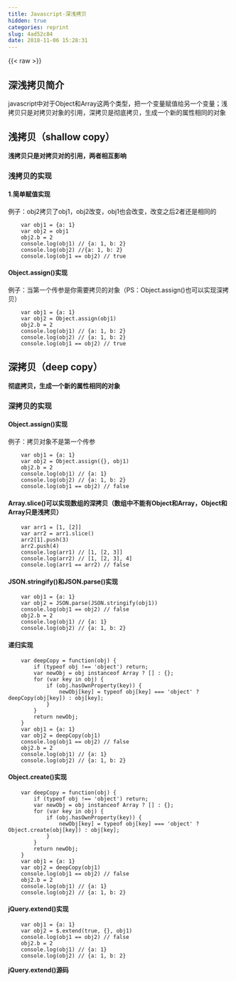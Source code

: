 ```yaml
---
title: Javascript-深浅拷贝
hidden: true
categories: reprint
slug: 4ad52c84
date: 2018-11-06 15:28:31
---
```


{{< raw >}}
<h2 id="articleHeader0">&#x6DF1;&#x6D45;&#x62F7;&#x8D1D;&#x7B80;&#x4ECB;</h2><p>javascript&#x4E2D;&#x5BF9;&#x4E8E;Object&#x548C;Array&#x8FD9;&#x4E24;&#x4E2A;&#x7C7B;&#x578B;&#xFF0C;&#x628A;&#x4E00;&#x4E2A;&#x53D8;&#x91CF;&#x8D4B;&#x503C;&#x7ED9;&#x53E6;&#x4E00;&#x4E2A;&#x53D8;&#x91CF;&#xFF1B;&#x6D45;&#x62F7;&#x8D1D;&#x53EA;&#x662F;&#x5BF9;&#x62F7;&#x8D1D;&#x5BF9;&#x8C61;&#x7684;&#x5F15;&#x7528;&#xFF0C;&#x6DF1;&#x62F7;&#x8D1D;&#x662F;&#x5F7B;&#x5E95;&#x62F7;&#x8D1D;&#xFF0C;&#x751F;&#x6210;&#x4E00;&#x4E2A;&#x65B0;&#x7684;&#x5C5E;&#x6027;&#x76F8;&#x540C;&#x7684;&#x5BF9;&#x8C61;</p><h2 id="articleHeader1">&#x6D45;&#x62F7;&#x8D1D;&#xFF08;shallow copy&#xFF09;</h2><p><strong>&#x6D45;&#x62F7;&#x8D1D;&#x53EA;&#x662F;&#x5BF9;&#x62F7;&#x8D1D;&#x5BF9;&#x7684;&#x5F15;&#x7528;&#xFF0C;&#x4E24;&#x8005;&#x76F8;&#x4E92;&#x5F71;&#x54CD;</strong></p><h3 id="articleHeader2">&#x6D45;&#x62F7;&#x8D1D;&#x7684;&#x5B9E;&#x73B0;</h3><h4>1.&#x7B80;&#x5355;&#x8D4B;&#x503C;&#x5B9E;&#x73B0;</h4><p>&#x4F8B;&#x5B50;&#xFF1A;obj2&#x62F7;&#x8D1D;&#x4E86;obj1&#xFF0C;obj2&#x6539;&#x53D8;&#xFF0C;obj1&#x4E5F;&#x4F1A;&#x6539;&#x53D8;&#xFF0C;&#x6539;&#x53D8;&#x4E4B;&#x540E;2&#x8005;&#x8FD8;&#x662F;&#x76F8;&#x540C;&#x7684;</p><div class="widget-codetool" style="display:none"><div class="widget-codetool--inner"><span class="selectCode code-tool" data-toggle="tooltip" data-placement="top" title="" data-original-title="&#x5168;&#x9009;"></span> <span type="button" class="copyCode code-tool" data-toggle="tooltip" data-placement="top" data-clipboard-text="    var obj1 = {a: 1}
    var obj2 = obj1
    obj2.b = 2
    console.log(obj1) // {a: 1, b: 2}
    console.log(obj2) //{a: 1, b: 2}
    console.log(obj1 == obj2) // true" title="" data-original-title="&#x590D;&#x5236;"></span> <span type="button" class="saveToNote code-tool" data-toggle="tooltip" data-placement="top" title="" data-original-title="&#x653E;&#x8FDB;&#x7B14;&#x8BB0;"></span></div></div><pre class="javascript hljs"><code class="javascript">    <span class="hljs-keyword">var</span> obj1 = {<span class="hljs-attr">a</span>: <span class="hljs-number">1</span>}
    <span class="hljs-keyword">var</span> obj2 = obj1
    obj2.b = <span class="hljs-number">2</span>
    <span class="hljs-built_in">console</span>.log(obj1) <span class="hljs-comment">// {a: 1, b: 2}</span>
    <span class="hljs-built_in">console</span>.log(obj2) <span class="hljs-comment">//{a: 1, b: 2}</span>
    <span class="hljs-built_in">console</span>.log(obj1 == obj2) <span class="hljs-comment">// true</span></code></pre><h4>Object.assign()&#x5B9E;&#x73B0;</h4><p>&#x4F8B;&#x5B50;&#xFF1A;&#x5F53;&#x7B2C;&#x4E00;&#x4E2A;&#x4F20;&#x53C2;&#x662F;&#x4F60;&#x9700;&#x8981;&#x62F7;&#x8D1D;&#x7684;&#x5BF9;&#x8C61;&#xFF08;PS&#xFF1A;Object.assign()&#x4E5F;&#x53EF;&#x4EE5;&#x5B9E;&#x73B0;&#x6DF1;&#x62F7;&#x8D1D;&#xFF09;</p><div class="widget-codetool" style="display:none"><div class="widget-codetool--inner"><span class="selectCode code-tool" data-toggle="tooltip" data-placement="top" title="" data-original-title="&#x5168;&#x9009;"></span> <span type="button" class="copyCode code-tool" data-toggle="tooltip" data-placement="top" data-clipboard-text="    var obj1 = {a: 1}
    var obj2 = Object.assign(obj1)
    obj2.b = 2
    console.log(obj1) // {a: 1, b: 2}
    console.log(obj2) // {a: 1, b: 2}
    console.log(obj1 == obj2) // true" title="" data-original-title="&#x590D;&#x5236;"></span> <span type="button" class="saveToNote code-tool" data-toggle="tooltip" data-placement="top" title="" data-original-title="&#x653E;&#x8FDB;&#x7B14;&#x8BB0;"></span></div></div><pre class="javascript hljs"><code class="javascript">    <span class="hljs-keyword">var</span> obj1 = {<span class="hljs-attr">a</span>: <span class="hljs-number">1</span>}
    <span class="hljs-keyword">var</span> obj2 = <span class="hljs-built_in">Object</span>.assign(obj1)
    obj2.b = <span class="hljs-number">2</span>
    <span class="hljs-built_in">console</span>.log(obj1) <span class="hljs-comment">// {a: 1, b: 2}</span>
    <span class="hljs-built_in">console</span>.log(obj2) <span class="hljs-comment">// {a: 1, b: 2}</span>
    <span class="hljs-built_in">console</span>.log(obj1 == obj2) <span class="hljs-comment">// true</span></code></pre><h2 id="articleHeader3">&#x6DF1;&#x62F7;&#x8D1D;&#xFF08;deep copy&#xFF09;</h2><p><strong>&#x5F7B;&#x5E95;&#x62F7;&#x8D1D;&#xFF0C;&#x751F;&#x6210;&#x4E00;&#x4E2A;&#x65B0;&#x7684;&#x5C5E;&#x6027;&#x76F8;&#x540C;&#x7684;&#x5BF9;&#x8C61;</strong></p><h3 id="articleHeader4">&#x6DF1;&#x62F7;&#x8D1D;&#x7684;&#x5B9E;&#x73B0;</h3><h4>Object.assign()&#x5B9E;&#x73B0;</h4><p>&#x4F8B;&#x5B50;&#xFF1A;&#x62F7;&#x8D1D;&#x5BF9;&#x8C61;&#x4E0D;&#x662F;&#x7B2C;&#x4E00;&#x4E2A;&#x4F20;&#x53C2;</p><div class="widget-codetool" style="display:none"><div class="widget-codetool--inner"><span class="selectCode code-tool" data-toggle="tooltip" data-placement="top" title="" data-original-title="&#x5168;&#x9009;"></span> <span type="button" class="copyCode code-tool" data-toggle="tooltip" data-placement="top" data-clipboard-text="    var obj1 = {a: 1}
    var obj2 = Object.assign({}, obj1)
    obj2.b = 2
    console.log(obj1) // {a: 1}
    console.log(obj2) // {a: 1, b: 2}
    console.log(obj1 == obj2) // false" title="" data-original-title="&#x590D;&#x5236;"></span> <span type="button" class="saveToNote code-tool" data-toggle="tooltip" data-placement="top" title="" data-original-title="&#x653E;&#x8FDB;&#x7B14;&#x8BB0;"></span></div></div><pre class="javascript hljs"><code class="javascript">    <span class="hljs-keyword">var</span> obj1 = {<span class="hljs-attr">a</span>: <span class="hljs-number">1</span>}
    <span class="hljs-keyword">var</span> obj2 = <span class="hljs-built_in">Object</span>.assign({}, obj1)
    obj2.b = <span class="hljs-number">2</span>
    <span class="hljs-built_in">console</span>.log(obj1) <span class="hljs-comment">// {a: 1}</span>
    <span class="hljs-built_in">console</span>.log(obj2) <span class="hljs-comment">// {a: 1, b: 2}</span>
    <span class="hljs-built_in">console</span>.log(obj1 == obj2) <span class="hljs-comment">// false</span></code></pre><h4>Array.slice()&#x53EF;&#x4EE5;&#x5B9E;&#x73B0;&#x6570;&#x7EC4;&#x7684;&#x6DF1;&#x62F7;&#x8D1D;&#xFF08;&#x6570;&#x7EC4;&#x4E2D;&#x4E0D;&#x80FD;&#x6709;Object&#x548C;Array&#xFF0C;Object&#x548C;Array&#x53EA;&#x662F;&#x6D45;&#x62F7;&#x8D1D;&#xFF09;</h4><div class="widget-codetool" style="display:none"><div class="widget-codetool--inner"><span class="selectCode code-tool" data-toggle="tooltip" data-placement="top" title="" data-original-title="&#x5168;&#x9009;"></span> <span type="button" class="copyCode code-tool" data-toggle="tooltip" data-placement="top" data-clipboard-text="    var arr1 = [1, [2]]
    var arr2 = arr1.slice()
    arr2[1].push(3)
    arr2.push(4)
    console.log(arr1) // [1, [2, 3]]
    console.log(arr2) // [1, [2, 3], 4]
    console.log(arr1 == arr2) // false" title="" data-original-title="&#x590D;&#x5236;"></span> <span type="button" class="saveToNote code-tool" data-toggle="tooltip" data-placement="top" title="" data-original-title="&#x653E;&#x8FDB;&#x7B14;&#x8BB0;"></span></div></div><pre class="javascript hljs"><code class="javascript">    <span class="hljs-keyword">var</span> arr1 = [<span class="hljs-number">1</span>, [<span class="hljs-number">2</span>]]
    <span class="hljs-keyword">var</span> arr2 = arr1.slice()
    arr2[<span class="hljs-number">1</span>].push(<span class="hljs-number">3</span>)
    arr2.push(<span class="hljs-number">4</span>)
    <span class="hljs-built_in">console</span>.log(arr1) <span class="hljs-comment">// [1, [2, 3]]</span>
    <span class="hljs-built_in">console</span>.log(arr2) <span class="hljs-comment">// [1, [2, 3], 4]</span>
    <span class="hljs-built_in">console</span>.log(arr1 == arr2) <span class="hljs-comment">// false</span></code></pre><h4>JSON.stringify()&#x548C;JSON.parse()&#x5B9E;&#x73B0;</h4><div class="widget-codetool" style="display:none"><div class="widget-codetool--inner"><span class="selectCode code-tool" data-toggle="tooltip" data-placement="top" title="" data-original-title="&#x5168;&#x9009;"></span> <span type="button" class="copyCode code-tool" data-toggle="tooltip" data-placement="top" data-clipboard-text="    var obj1 = {a: 1}
    var obj2 = JSON.parse(JSON.stringify(obj1))
    console.log(obj1 == obj2) // false
    obj2.b = 2
    console.log(obj1) // {a: 1}
    console.log(obj2) // {a: 1, b: 2}" title="" data-original-title="&#x590D;&#x5236;"></span> <span type="button" class="saveToNote code-tool" data-toggle="tooltip" data-placement="top" title="" data-original-title="&#x653E;&#x8FDB;&#x7B14;&#x8BB0;"></span></div></div><pre class="javascript hljs"><code class="javascript">    <span class="hljs-keyword">var</span> obj1 = {<span class="hljs-attr">a</span>: <span class="hljs-number">1</span>}
    <span class="hljs-keyword">var</span> obj2 = <span class="hljs-built_in">JSON</span>.parse(<span class="hljs-built_in">JSON</span>.stringify(obj1))
    <span class="hljs-built_in">console</span>.log(obj1 == obj2) <span class="hljs-comment">// false</span>
    obj2.b = <span class="hljs-number">2</span>
    <span class="hljs-built_in">console</span>.log(obj1) <span class="hljs-comment">// {a: 1}</span>
    <span class="hljs-built_in">console</span>.log(obj2) <span class="hljs-comment">// {a: 1, b: 2}</span></code></pre><h4>&#x9012;&#x5F52;&#x5B9E;&#x73B0;</h4><div class="widget-codetool" style="display:none"><div class="widget-codetool--inner"><span class="selectCode code-tool" data-toggle="tooltip" data-placement="top" title="" data-original-title="&#x5168;&#x9009;"></span> <span type="button" class="copyCode code-tool" data-toggle="tooltip" data-placement="top" data-clipboard-text="    var deepCopy = function(obj) {
        if (typeof obj !== &apos;object&apos;) return;
        var newObj = obj instanceof Array ? [] : {};
        for (var key in obj) {
            if (obj.hasOwnProperty(key)) {
                newObj[key] = typeof obj[key] === &apos;object&apos; ? deepCopy(obj[key]) : obj[key];
            }
        }
        return newObj;
    }
    var obj1 = {a: 1}
    var obj2 = deepCopy(obj1)
    console.log(obj1 == obj2) // false
    obj2.b = 2
    console.log(obj1) // {a: 1}
    console.log(obj2) // {a: 1, b: 2}" title="" data-original-title="&#x590D;&#x5236;"></span> <span type="button" class="saveToNote code-tool" data-toggle="tooltip" data-placement="top" title="" data-original-title="&#x653E;&#x8FDB;&#x7B14;&#x8BB0;"></span></div></div><pre class="javascript hljs"><code class="javascript">    <span class="hljs-keyword">var</span> deepCopy = <span class="hljs-function"><span class="hljs-keyword">function</span>(<span class="hljs-params">obj</span>) </span>{
        <span class="hljs-keyword">if</span> (<span class="hljs-keyword">typeof</span> obj !== <span class="hljs-string">&apos;object&apos;</span>) <span class="hljs-keyword">return</span>;
        <span class="hljs-keyword">var</span> newObj = obj <span class="hljs-keyword">instanceof</span> <span class="hljs-built_in">Array</span> ? [] : {};
        <span class="hljs-keyword">for</span> (<span class="hljs-keyword">var</span> key <span class="hljs-keyword">in</span> obj) {
            <span class="hljs-keyword">if</span> (obj.hasOwnProperty(key)) {
                newObj[key] = <span class="hljs-keyword">typeof</span> obj[key] === <span class="hljs-string">&apos;object&apos;</span> ? deepCopy(obj[key]) : obj[key];
            }
        }
        <span class="hljs-keyword">return</span> newObj;
    }
    <span class="hljs-keyword">var</span> obj1 = {<span class="hljs-attr">a</span>: <span class="hljs-number">1</span>}
    <span class="hljs-keyword">var</span> obj2 = deepCopy(obj1)
    <span class="hljs-built_in">console</span>.log(obj1 == obj2) <span class="hljs-comment">// false</span>
    obj2.b = <span class="hljs-number">2</span>
    <span class="hljs-built_in">console</span>.log(obj1) <span class="hljs-comment">// {a: 1}</span>
    <span class="hljs-built_in">console</span>.log(obj2) <span class="hljs-comment">// {a: 1, b: 2}</span></code></pre><h4>Object.create()&#x5B9E;&#x73B0;</h4><div class="widget-codetool" style="display:none"><div class="widget-codetool--inner"><span class="selectCode code-tool" data-toggle="tooltip" data-placement="top" title="" data-original-title="&#x5168;&#x9009;"></span> <span type="button" class="copyCode code-tool" data-toggle="tooltip" data-placement="top" data-clipboard-text="    var deepCopy = function(obj) {
        if (typeof obj !== &apos;object&apos;) return;
        var newObj = obj instanceof Array ? [] : {};
        for (var key in obj) {
            if (obj.hasOwnProperty(key)) {
                newObj[key] = typeof obj[key] === &apos;object&apos; ? Object.create(obj[key]) : obj[key];
            }
        }
        return newObj;
    }
    var obj1 = {a: 1}
    var obj2 = deepCopy(obj1)
    console.log(obj1 == obj2) // false
    obj2.b = 2
    console.log(obj1) // {a: 1}
    console.log(obj2) // {a: 1, b: 2}" title="" data-original-title="&#x590D;&#x5236;"></span> <span type="button" class="saveToNote code-tool" data-toggle="tooltip" data-placement="top" title="" data-original-title="&#x653E;&#x8FDB;&#x7B14;&#x8BB0;"></span></div></div><pre class="javascript hljs"><code class="javascript">    <span class="hljs-keyword">var</span> deepCopy = <span class="hljs-function"><span class="hljs-keyword">function</span>(<span class="hljs-params">obj</span>) </span>{
        <span class="hljs-keyword">if</span> (<span class="hljs-keyword">typeof</span> obj !== <span class="hljs-string">&apos;object&apos;</span>) <span class="hljs-keyword">return</span>;
        <span class="hljs-keyword">var</span> newObj = obj <span class="hljs-keyword">instanceof</span> <span class="hljs-built_in">Array</span> ? [] : {};
        <span class="hljs-keyword">for</span> (<span class="hljs-keyword">var</span> key <span class="hljs-keyword">in</span> obj) {
            <span class="hljs-keyword">if</span> (obj.hasOwnProperty(key)) {
                newObj[key] = <span class="hljs-keyword">typeof</span> obj[key] === <span class="hljs-string">&apos;object&apos;</span> ? <span class="hljs-built_in">Object</span>.create(obj[key]) : obj[key];
            }
        }
        <span class="hljs-keyword">return</span> newObj;
    }
    <span class="hljs-keyword">var</span> obj1 = {<span class="hljs-attr">a</span>: <span class="hljs-number">1</span>}
    <span class="hljs-keyword">var</span> obj2 = deepCopy(obj1)
    <span class="hljs-built_in">console</span>.log(obj1 == obj2) <span class="hljs-comment">// false</span>
    obj2.b = <span class="hljs-number">2</span>
    <span class="hljs-built_in">console</span>.log(obj1) <span class="hljs-comment">// {a: 1}</span>
    <span class="hljs-built_in">console</span>.log(obj2) <span class="hljs-comment">// {a: 1, b: 2}</span></code></pre><h4>jQuery.extend()&#x5B9E;&#x73B0;</h4><div class="widget-codetool" style="display:none"><div class="widget-codetool--inner"><span class="selectCode code-tool" data-toggle="tooltip" data-placement="top" title="" data-original-title="&#x5168;&#x9009;"></span> <span type="button" class="copyCode code-tool" data-toggle="tooltip" data-placement="top" data-clipboard-text="    var obj1 = {a: 1}
    var obj2 = $.extend(true, {}, obj1)
    console.log(obj1 == obj2) // false
    obj2.b = 2
    console.log(obj1) // {a: 1}
    console.log(obj2) // {a: 1, b: 2}" title="" data-original-title="&#x590D;&#x5236;"></span> <span type="button" class="saveToNote code-tool" data-toggle="tooltip" data-placement="top" title="" data-original-title="&#x653E;&#x8FDB;&#x7B14;&#x8BB0;"></span></div></div><pre class="javascript hljs"><code class="javascript">    <span class="hljs-keyword">var</span> obj1 = {<span class="hljs-attr">a</span>: <span class="hljs-number">1</span>}
    <span class="hljs-keyword">var</span> obj2 = $.extend(<span class="hljs-literal">true</span>, {}, obj1)
    <span class="hljs-built_in">console</span>.log(obj1 == obj2) <span class="hljs-comment">// false</span>
    obj2.b = <span class="hljs-number">2</span>
    <span class="hljs-built_in">console</span>.log(obj1) <span class="hljs-comment">// {a: 1}</span>
    <span class="hljs-built_in">console</span>.log(obj2) <span class="hljs-comment">// {a: 1, b: 2}</span></code></pre><p><strong>jQuery.extend()&#x6E90;&#x7801;</strong></p><div class="widget-codetool" style="display:none"><div class="widget-codetool--inner"><span class="selectCode code-tool" data-toggle="tooltip" data-placement="top" title="" data-original-title="&#x5168;&#x9009;"></span> <span type="button" class="copyCode code-tool" data-toggle="tooltip" data-placement="top" data-clipboard-text="    jQuery.extend = jQuery.fn.extend = function() {
        var src, copyIsArray, copy, name, options, clone,
            target = arguments[0] || {}, // &#x9ED8;&#x8BA4;&#x53D6;&#x7B2C;&#x4E00;&#x4E2A;&#x53C2;&#x6570;&#x8D4B;&#x503C;&#x7ED9;target
            i = 1,
            length = arguments.length, // &#x83B7;&#x53D6;&#x53C2;&#x6570;&#x7684;&#x4E2A;&#x6570;
            deep = false; // &#x9ED8;&#x8BA4;&#x6D45;&#x62F7;&#x8D1D;

        // Handle a deep copy situation
        if ( typeof target === &quot;boolean&quot; ) { // &#x5982;&#x679C;&#x7B2C;&#x4E00;&#x4E2A;&#x53C2;&#x6570;&#x7C7B;&#x578B;&#x4E3A;boolean&#xFF0C;&#x90A3;&#x4E48;&#x628A;&#x8BE5;&#x53C2;&#x6570;&#x8D4B;&#x503C;&#x7ED9;&#x5C40;&#x90E8;&#x53D8;&#x91CF;deep
            deep = target;  
            target = arguments[1] || {}; // &#x628A;&#x7B2C;&#x4E8C;&#x4E2A;&#x53C2;&#x6570;&#x8D4B;&#x503C;&#x7ED9;target
            // skip the boolean and the target
            i = 2;
        }

        // Handle case when target is a string or something (possible in deep copy)
        if ( typeof target !== &quot;object&quot; &amp;&amp; !jQuery.isFunction(target) ) { // target&#x4E0D;&#x662F;object&#x7C7B;&#x578B;&#x6216;&#x8005;&#x4E0D;&#x662F;function&#xFF0C;&#x5C31;&#x8D4B;&#x503C;{}
            target = {};
        }

        // extend jQuery itself if only one argument is passed
        if ( length === i ) { // &#x5982;&#x679C;&#x53EA;&#x6709;&#x4E00;&#x4E2A;&#x53C2;&#x6570;&#xFF0C;&#x8FD9;&#x65F6;&#x5019;i&#x5C31;&#x662F;1&#xFF0C;length&#x4E5F;&#x5C31;&#x662F;1&#xFF0C;&#x90A3;&#x4E48;&#x628A;target&#x8BBE;&#x7F6E;&#x4E3A;&#x8C03;&#x7528;&#x8005;&#xFF0C;&#x4E5F;&#x5C31;&#x662F;jQuery&#x5BF9;&#x8C61;&#x672C;&#x8EAB;!&#x540C;&#x65F6;&#x628A;i&#x9012;&#x51CF;&#x4E3A;0
            target = this; // this&#x5C31;&#x662F;jQuery
            --i;
        }

        for ( ; i &lt; length; i++ ) { // &#x5FAA;&#x73AF;&#x53C2;&#x6570;
            // Only deal with non-null/undefined values
            if ( (options = arguments[ i ]) != null ) {
                // Extend the base object
                for ( name in options ) {
                    src = target[ name ]; 
                    copy = options[ name ];

                    // Prevent never-ending loop
                    if ( target === copy ) { // &#x9632;&#x6B62;&#x65E0;&#x4F11;&#x6B62;&#x5FAA;&#x73AF;
                        continue;
                    }

                    // Recurse if we&apos;re merging plain objects or arrays
                    // deep&#x662F;&#x5426;&#x6DF1;&#x62F7;&#x8D1D;&#xFF0C;copy&#x662F;&#x53C2;&#x6570;&#x5C5E;&#x6027;&#x503C;
                    if ( deep &amp;&amp; copy &amp;&amp; ( jQuery.isPlainObject(copy) || (copyIsArray = jQuery.isArray(copy)) ) ) {
                        if ( copyIsArray ) { // &#x88AB;&#x62F7;&#x8D1D;&#x7684;&#x5C5E;&#x6027;&#x503C;&#x662F;&#x6570;&#x7EC4;
                            copyIsArray = false;
                            clone = src &amp;&amp; jQuery.isArray(src) ? src : [];
                        } else { // &#x4E0D;&#x662F;&#x6570;&#x7EC4;
                            clone = src &amp;&amp; jQuery.isPlainObject(src) ? src : {};
                        }

                        // Never move original objects, clone them
                        target[ name ] = jQuery.extend( deep, clone, copy );  // &#x9012;&#x5F52;~

                    // Don&apos;t bring in undefined values
                    } else if ( copy !== undefined ) {  // &#x6D45;&#x62F7;&#x8D1D;&#xFF0C;&#x4E14;&#x5C5E;&#x6027;&#x503C;&#x4E0D;&#x4E3A;undefined
                        target[ name ] = copy;
                    }
                }
            }
        }

        // Return the modified object
        return target;
    };" title="" data-original-title="&#x590D;&#x5236;"></span> <span type="button" class="saveToNote code-tool" data-toggle="tooltip" data-placement="top" title="" data-original-title="&#x653E;&#x8FDB;&#x7B14;&#x8BB0;"></span></div></div><pre class="javascript hljs"><code class="javascript">    jQuery.extend = jQuery.fn.extend = <span class="hljs-function"><span class="hljs-keyword">function</span>(<span class="hljs-params"></span>) </span>{
        <span class="hljs-keyword">var</span> src, copyIsArray, copy, name, options, clone,
            target = <span class="hljs-built_in">arguments</span>[<span class="hljs-number">0</span>] || {}, <span class="hljs-comment">// &#x9ED8;&#x8BA4;&#x53D6;&#x7B2C;&#x4E00;&#x4E2A;&#x53C2;&#x6570;&#x8D4B;&#x503C;&#x7ED9;target</span>
            i = <span class="hljs-number">1</span>,
            length = <span class="hljs-built_in">arguments</span>.length, <span class="hljs-comment">// &#x83B7;&#x53D6;&#x53C2;&#x6570;&#x7684;&#x4E2A;&#x6570;</span>
            deep = <span class="hljs-literal">false</span>; <span class="hljs-comment">// &#x9ED8;&#x8BA4;&#x6D45;&#x62F7;&#x8D1D;</span>

        <span class="hljs-comment">// Handle a deep copy situation</span>
        <span class="hljs-keyword">if</span> ( <span class="hljs-keyword">typeof</span> target === <span class="hljs-string">&quot;boolean&quot;</span> ) { <span class="hljs-comment">// &#x5982;&#x679C;&#x7B2C;&#x4E00;&#x4E2A;&#x53C2;&#x6570;&#x7C7B;&#x578B;&#x4E3A;boolean&#xFF0C;&#x90A3;&#x4E48;&#x628A;&#x8BE5;&#x53C2;&#x6570;&#x8D4B;&#x503C;&#x7ED9;&#x5C40;&#x90E8;&#x53D8;&#x91CF;deep</span>
            deep = target;  
            target = <span class="hljs-built_in">arguments</span>[<span class="hljs-number">1</span>] || {}; <span class="hljs-comment">// &#x628A;&#x7B2C;&#x4E8C;&#x4E2A;&#x53C2;&#x6570;&#x8D4B;&#x503C;&#x7ED9;target</span>
            <span class="hljs-comment">// skip the boolean and the target</span>
            i = <span class="hljs-number">2</span>;
        }

        <span class="hljs-comment">// Handle case when target is a string or something (possible in deep copy)</span>
        <span class="hljs-keyword">if</span> ( <span class="hljs-keyword">typeof</span> target !== <span class="hljs-string">&quot;object&quot;</span> &amp;&amp; !jQuery.isFunction(target) ) { <span class="hljs-comment">// target&#x4E0D;&#x662F;object&#x7C7B;&#x578B;&#x6216;&#x8005;&#x4E0D;&#x662F;function&#xFF0C;&#x5C31;&#x8D4B;&#x503C;{}</span>
            target = {};
        }

        <span class="hljs-comment">// extend jQuery itself if only one argument is passed</span>
        <span class="hljs-keyword">if</span> ( length === i ) { <span class="hljs-comment">// &#x5982;&#x679C;&#x53EA;&#x6709;&#x4E00;&#x4E2A;&#x53C2;&#x6570;&#xFF0C;&#x8FD9;&#x65F6;&#x5019;i&#x5C31;&#x662F;1&#xFF0C;length&#x4E5F;&#x5C31;&#x662F;1&#xFF0C;&#x90A3;&#x4E48;&#x628A;target&#x8BBE;&#x7F6E;&#x4E3A;&#x8C03;&#x7528;&#x8005;&#xFF0C;&#x4E5F;&#x5C31;&#x662F;jQuery&#x5BF9;&#x8C61;&#x672C;&#x8EAB;!&#x540C;&#x65F6;&#x628A;i&#x9012;&#x51CF;&#x4E3A;0</span>
            target = <span class="hljs-keyword">this</span>; <span class="hljs-comment">// this&#x5C31;&#x662F;jQuery</span>
            --i;
        }

        <span class="hljs-keyword">for</span> ( ; i &lt; length; i++ ) { <span class="hljs-comment">// &#x5FAA;&#x73AF;&#x53C2;&#x6570;</span>
            <span class="hljs-comment">// Only deal with non-null/undefined values</span>
            <span class="hljs-keyword">if</span> ( (options = <span class="hljs-built_in">arguments</span>[ i ]) != <span class="hljs-literal">null</span> ) {
                <span class="hljs-comment">// Extend the base object</span>
                <span class="hljs-keyword">for</span> ( name <span class="hljs-keyword">in</span> options ) {
                    src = target[ name ]; 
                    copy = options[ name ];

                    <span class="hljs-comment">// Prevent never-ending loop</span>
                    <span class="hljs-keyword">if</span> ( target === copy ) { <span class="hljs-comment">// &#x9632;&#x6B62;&#x65E0;&#x4F11;&#x6B62;&#x5FAA;&#x73AF;</span>
                        <span class="hljs-keyword">continue</span>;
                    }

                    <span class="hljs-comment">// Recurse if we&apos;re merging plain objects or arrays</span>
                    <span class="hljs-comment">// deep&#x662F;&#x5426;&#x6DF1;&#x62F7;&#x8D1D;&#xFF0C;copy&#x662F;&#x53C2;&#x6570;&#x5C5E;&#x6027;&#x503C;</span>
                    <span class="hljs-keyword">if</span> ( deep &amp;&amp; copy &amp;&amp; ( jQuery.isPlainObject(copy) || (copyIsArray = jQuery.isArray(copy)) ) ) {
                        <span class="hljs-keyword">if</span> ( copyIsArray ) { <span class="hljs-comment">// &#x88AB;&#x62F7;&#x8D1D;&#x7684;&#x5C5E;&#x6027;&#x503C;&#x662F;&#x6570;&#x7EC4;</span>
                            copyIsArray = <span class="hljs-literal">false</span>;
                            clone = src &amp;&amp; jQuery.isArray(src) ? src : [];
                        } <span class="hljs-keyword">else</span> { <span class="hljs-comment">// &#x4E0D;&#x662F;&#x6570;&#x7EC4;</span>
                            clone = src &amp;&amp; jQuery.isPlainObject(src) ? src : {};
                        }

                        <span class="hljs-comment">// Never move original objects, clone them</span>
                        target[ name ] = jQuery.extend( deep, clone, copy );  <span class="hljs-comment">// &#x9012;&#x5F52;~</span>

                    <span class="hljs-comment">// Don&apos;t bring in undefined values</span>
                    } <span class="hljs-keyword">else</span> <span class="hljs-keyword">if</span> ( copy !== <span class="hljs-literal">undefined</span> ) {  <span class="hljs-comment">// &#x6D45;&#x62F7;&#x8D1D;&#xFF0C;&#x4E14;&#x5C5E;&#x6027;&#x503C;&#x4E0D;&#x4E3A;undefined</span>
                        target[ name ] = copy;
                    }
                }
            }
        }

        <span class="hljs-comment">// Return the modified object</span>
        <span class="hljs-keyword">return</span> target;
    };</code></pre><h4>&#x66F4;&#x591A;&#x65B9;&#x6CD5;...&#x656C;&#x8BF7;&#x671F;&#x5F85;</h4>
{{< /raw >}}

# 版权声明
本文资源来源互联网，仅供学习研究使用，版权归该资源的合法拥有者所有，
本文仅用于学习、研究和交流目的。转载请注明出处、完整链接以及原作者。
原作者若认为本站侵犯了您的版权，请联系我们，我们会立即删除！

## 原文标题
Javascript-深浅拷贝

## 原文链接
[https://segmentfault.com/a/1190000016548776](https://segmentfault.com/a/1190000016548776)

